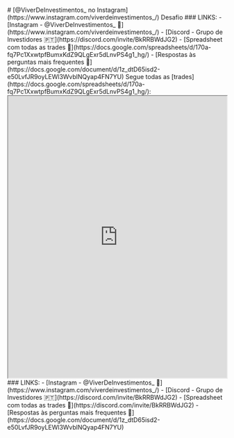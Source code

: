 <br>
# [@ViverDeInvestimentos_ no Instagram](https://www.instagram.com/viverdeinvestimentos_/)
Desafio
### LINKS:
- [Instagram - @ViverDeInvestimentos_ 🔗](https://www.instagram.com/viverdeinvestimentos_/)
- [Discord - Grupo de Investidores 🇵🇹](https://discord.com/invite/BkRRBWdJG2)
- [Spreadsheet com todas as trades 📝](https://docs.google.com/spreadsheets/d/170a-fq7Pc1XxwtpfBumxKdZ9QLgExr5dLnvPS4g1_hg/)
- [Respostas às perguntas mais frequentes 📘](https://docs.google.com/document/d/1z_dtD65isd2-e50LvfJR9oyLEWl3WvblNQyap4FN7YU)
Segue todas as [trades](https://docs.google.com/spreadsheets/d/170a-fq7Pc1XxwtpfBumxKdZ9QLgExr5dLnvPS4g1_hg/):
<iframe src="https://docs.google.com/spreadsheets/d/170a-fq7Pc1XxwtpfBumxKdZ9QLgExr5dLnvPS4g1_hg/" style="width:100%;height:650px;"></iframe>
### LINKS:  
- [Instagram - @ViverDeInvestimentos_ 🔗](https://www.instagram.com/viverdeinvestimentos_/)
- [Discord - Grupo de Investidores 🇵🇹](https://discord.com/invite/BkRRBWdJG2)
- [Spreadsheet com todas as trades 📝](https://discord.com/invite/BkRRBWdJG2)
- [Respostas às perguntas mais frequentes 📘](https://docs.google.com/document/d/1z_dtD65isd2-e50LvfJR9oyLEWl3WvblNQyap4FN7YU)

<style>header {display: none;} </style>
